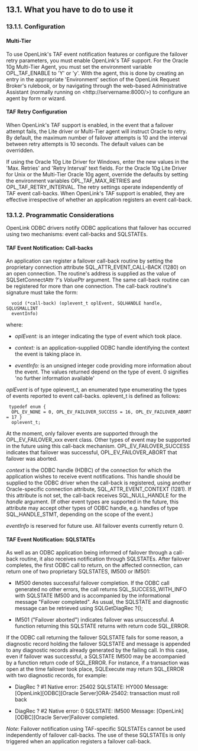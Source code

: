 <div id="mt_udauserrachowtouse" class="section">

<div class="titlepage">

<div>

<div>

## 13.1. What you have to do to use it

</div>

</div>

</div>

<div id="id1354" class="section">

<div class="titlepage">

<div>

<div>

### 13.1.1. Configuration

</div>

</div>

</div>

<div id="mt_udauserracmt" class="section">

<div class="titlepage">

<div>

<div>

#### Multi-Tier

</div>

</div>

</div>

To use OpenLink's TAF event notification features or configure the
failover retry parameters, you must enable OpenLink's TAF support. For
the Oracle 10g Multi-Tier Agent, you must set the environment variable
OPL_TAF_ENABLE to 'Y' or 'y'. With the agent, this is done by creating
an entry in the appropriate 'Environment' section of the OpenLink
Request Broker's rulebook, or by navigating through the web-based
Administrative Assistant (normally running on
\<http://servername:8000/\>) to configure an agent by form or wizard.

</div>

<div id="id1353" class="section">

<div class="titlepage">

<div>

<div>

#### TAF Retry Configuration

</div>

</div>

</div>

When OpenLink's TAF support is enabled, in the event that a failover
attempt fails, the Lite driver or Multi-Tier agent will instruct Oracle
to retry. By default, the maximum number of failover attempts is 10 and
the interval between retry attempts is 10 seconds. The default values
can be overridden.

If using the Oracle 10g Lite Driver for Windows, enter the new values in
the 'Max. Retries' and 'Retry Interval' text fields. For the Oracle 10g
Lite Driver for Unix or the Multi-Tier Oracle 10g agent, override the
defaults by setting the environment variables OPL_TAF_MAX_RETRIES and
OPL_TAF_RETRY_INTERVAL. The retry settings operate independently of TAF
event call-backs. When OpenLink's TAF support is enabled, they are
effective irrespective of whether an application registers an event
call-back.

</div>

</div>

<div id="id1357" class="section">

<div class="titlepage">

<div>

<div>

### 13.1.2. Programmatic Considerations

</div>

</div>

</div>

OpenLink ODBC drivers notify ODBC applications that failover has
occurred using two mechanisms: event call-backs and SQLSTATEs.

<div id="id1355" class="section">

<div class="titlepage">

<div>

<div>

#### TAF Event Notification: Call-backs

</div>

</div>

</div>

An application can register a failover call-back routine by setting the
proprietary connection attribute SQL_ATTR_EVENT_CALL-BACK (1280) on an
open connection. The routine's address is supplied as the value of
SQLSetConnectAttr ?'s <span class="emphasis">*ValuePtr*</span> argument.
The same call-back routine can be registered for more than one
connection. The call-back routine's signature must take the form:

``` programlisting
  void (*call-back) (oplevent_t oplEvent, SQLHANDLE handle, SQLUSMALLINT
  eventInfo) 
```

where:

<div class="itemizedlist">

- <span class="emphasis">*oplEvent:*</span> is an integer indicating the
  type of event which took place.

- <span class="emphasis">*context:*</span> is an application-supplied
  ODBC handle identifying the context the event is taking place in.

- <span class="emphasis">*eventInfo:*</span> is an unsigned integer code
  providing more information about the event. The values returned depend
  on the type of event. 0 signifies 'no further information available'

</div>

<span class="emphasis">*oplEvent*</span> is of type oplevent_t, an
enumerated type enumerating the types of events reported to event
call-backs. oplevent_t is defined as follows:

``` programlisting
 typedef enum {
  OPL_EV_NONE = 0, OPL_EV_FAILOVER_SUCCESS = 16, OPL_EV_FAILOVER_ABORT = 17 }
  oplevent_t; 
```

At the moment, only failover events are supported through the
OPL_EV_FAILOVER_xxx event class. Other types of event may be supported
in the future using this call-back mechanism. OPL_EV_FAILOVER_SUCCESS
indicates that failover was successful, OPL_EV_FAILOVER_ABORT that
failover was aborted.

<span class="emphasis">*context*</span> is the ODBC handle (HDBC) of the
connection for which the application wishes to receive event
notifications. This handle should be supplied to the ODBC driver when
the call-back is registered, using another Oracle-specific connection
attribute, SQL_ATTR_EVENT_CONTEXT (1281). If this attribute is not set,
the call-back receives SQL_NULL_HANDLE for the
<span class="emphasis">*handle*</span> argument. (If other event types
are supported in the future, this attribute may accept other types of
ODBC handle, e.g. handles of type SQL_HANDLE_STMT, depending on the
scope of the event.)

<span class="emphasis">*eventInfo*</span> is reserved for future use.
All failover events currently return 0.

</div>

<div id="id1356" class="section">

<div class="titlepage">

<div>

<div>

#### TAF Event Notification: SQLSTATEs

</div>

</div>

</div>

As well as an ODBC application being informed of failover through a
call-back routine, it also receives notification through SQLSTATEs.
After failover completes, the first ODBC call to return, on the affected
connection, can return one of two proprietary SQLSTATES, IM500 or IM501:

<div class="itemizedlist">

- IM500 denotes successful failover completion. If the ODBC call
  generated no other errors, the call returns SQL_SUCCESS_WITH_INFO with
  SQLSTATE IM500 and is accompanied by the informational message
  "Failover completed". As usual, the SQLSTATE and diagnostic message
  can be retrieved using SQLGetDiagRec ?();

</div>

<div class="itemizedlist">

- IM501 ("Failover aborted") indicates failover was unsuccessful. A
  function returning this SQLSTATE returns with return code SQL_ERROR.

</div>

If the ODBC call returning the failover SQLSTATE fails for some reason,
a diagnostic record holding the failover SQLSTATE and message is
appended to any diagnostic records already generated by the failing
call. In this case, even if failover was successful, a SQLSTATE IM500
may be accompanied by a function return code of SQL_ERROR. For instance,
if a transaction was open at the time failover took place, SQLExecute
may return SQL_ERROR with two diagnostic records, for example:

<div class="itemizedlist">

- DiagRec ? \#1 Native error: 25402 SQLSTATE: HY000 Message:
  \[OpenLink\]\[ODBC\]\[Oracle Server\]ORA-25402: transaction must roll
  back

- DiagRec ? \#2 Native error: 0 SQLSTATE: IM500 Message:
  \[OpenLink\]\[ODBC\]\[Oracle Server\]Failover completed.

</div>

<span class="emphasis">*Note*</span>: Failover notification using
TAF-specific SQLSTATEs cannot be used independently of failover
call-backs. The use of these SQLSTATEs is only triggered when an
application registers a failover call-back.

</div>

</div>

</div>
